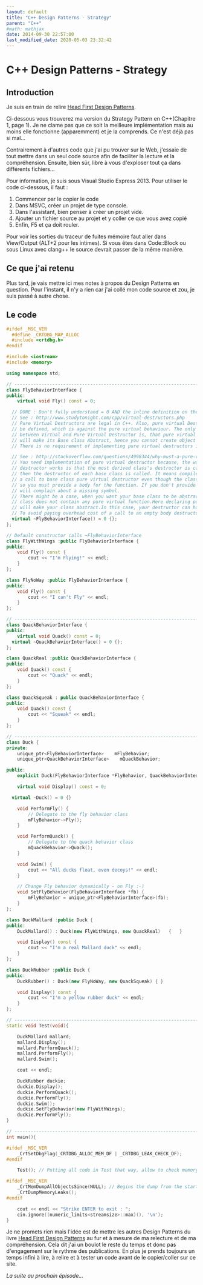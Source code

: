 ```yaml
---
layout: default
title: "C++ Design Patterns - Strategy"
parent: "C++"
#math: mathjax
date: 2014-09-30 22:57:00
last_modified_date: 2020-05-03 23:32:42
---
```


# C++ Design Patterns - Strategy

## Introduction
Je suis en train de relire [Head First Design Patterns](http://www.amazon.fr/First-Design-Patterns-Elisabeth-Freeman/dp/0596007124).

Ci-dessous vous trouverez ma version du Strategy Pattern en C++(Chapitre 1, page 1). Je ne clame pas que ce soit la meilleure implémentation mais au moins elle fonctionne (apparemment) et je la comprends. Ce n'est déjà pas si mal...

Contrairement à d'autres code que j'ai pu trouver sur le Web, j'essaie de tout mettre dans un seul code source afin de faciliter la lecture et la compréhension. Ensuite, bien sûr, libre à vous d'exploser tout ça dans différents fichiers...

Pour information, je suis sous Visual Studio Express 2013. Pour utiliser le code ci-dessous, il faut :

1. Commencer par le copier le code
2. Dans MSVC, créer un projet de type console.
3. Dans l'assistant, bien penser à créer un projet vide.
4. Ajouter un fichier source au projet et y coller ce que vous avez copié
5. Enfin, F5 et ça doit rouler.

Pour voir les sorties du traceur de fuites mémoire faut aller dans View/Output (ALT+2 pour les intimes). Si vous êtes dans Code::Block ou sous Linux avec clang++ le source devrait passer de la même manière.







## Ce que j'ai retenu

Plus tard, je vais mettre ici mes notes à propos du Design Patterns en question. Pour l'instant, il n'y a rien car j'ai collé mon code source et zou, je suis passé à autre chose.




## Le code

```cpp
#ifdef _MSC_VER
  #define _CRTDBG_MAP_ALLOC
  #include <crtdbg.h>
#endif

#include <iostream>
#include <memory>

using namespace std;

// ----------------------------------------------------------------------------
class FlyBehaviorInterface {
public:
    virtual void Fly() const = 0;

  // DONE : Don't fully understand = 0 AND the inline definition on the same line
  // See : http://www.studytonight.com/cpp/virtual-destructors.php
  // Pure Virtual Destructors are legal in C++. Also, pure virtual Destructors must
  // be defined, which is against the pure virtual behaviour. The only difference
  // between Virtual and Pure Virtual Destructor is, that pure virtual destructor
  // will make its Base class Abstract, hence you cannot create object of that class.
  // There is no requirement of implementing pure virtual destructors in the derived classes.

  // See : http://stackoverflow.com/questions/4998344/why-must-a-pure-virtual-destructors-implementation-be-empty-and-should-it-be-i
  // You need implementation of pure virtual destructor because, the way virtual
  // destructor works is that the most derived class's destructor is called first,
  // then the destructor of each base class is called. It means compilers will generate
  // a call to base class pure virtual destructor even though the class is abstract,
  // so you must provide a body for the function. If you don't provide body, the linker
  // will complain about a missing symbol.
  // There might be a case, when you want your base class to be abstract even if your
  // class does not contain any pure virtual function.Here declaring pure virtual destructor
  // will make your class abstract.In this case, your destructor can have empty body.
  // To avoid paying overhead cost of a call to an empty body destructor, declare it as inline.
  virtual ~FlyBehaviorInterface() = 0 {};
};

// Default constructor calls ~FlyBehaviorInterface
class FlyWithWings :public FlyBehaviorInterface {
public:
    void Fly() const {
        cout << "I'm Flying!" << endl;
    }
};

class FlyNoWay :public FlyBehaviorInterface {
public:
    void Fly() const {
        cout << "I can't Fly" << endl;
    }
};

// ----------------------------------------------------------------------------
class QuackBehaviorInterface {
public:
    virtual void Quack() const = 0;
  virtual ~QuackBehaviorInterface() = 0 {};
};

class QuackReal :public QuackBehaviorInterface {
public:
    void Quack() const {
        cout << "Quack" << endl;
    }
};

class QuackSqueak : public QuackBehaviorInterface {
public:
    void Quack() const {
        cout << "Squeak" << endl;
    }
};

// ----------------------------------------------------------------------------
class Duck {
private:
    unique_ptr<FlyBehaviorInterface>    mFlyBehavior;
    unique_ptr<QuackBehaviorInterface>    mQuackBehavior;

public:
    explicit Duck(FlyBehaviorInterface *FlyBehavior, QuackBehaviorInterface *QuackBehavior) : mFlyBehavior{ FlyBehavior }, mQuackBehavior{ QuackBehavior } { }

    virtual void Display() const = 0;

  virtual ~Duck() = 0 {}

    void PerformFly() {
        // Delegate to the fly behavior class
        mFlyBehavior->Fly();
    }

    void PerformQuack() {
        // Delegate to the quack behavior class
        mQuackBehavior->Quack();
    }

    void Swim() {
        cout << "All ducks float, even decoys!" << endl;
    }

    // Change Fly behavior dynamically - on Fly :-)
    void SetFlyBehavior(FlyBehaviorInterface *fb) {
        mFlyBehavior = unique_ptr<FlyBehaviorInterface>(fb);
    }
};

class DuckMallard :public Duck {
public:
    DuckMallard() : Duck(new FlyWithWings, new QuackReal)   {   }

    void Display() const {
        cout << "I'm a real Mallard duck" << endl;
    }
};

class DuckRubber :public Duck {
public:
    DuckRubber() : Duck(new FlyNoWay, new QuackSqueak) { }

    void Display() const {
        cout << "I'm a yellow rubber duck" << endl;
    }
};

// ----------------------------------------------------------------------------
static void Test(void){

    DuckMallard mallard;
    mallard.Display();
    mallard.PerformQuack();
    mallard.PerformFly();
    mallard.Swim();

    cout << endl;

    DuckRubber duckie;
    duckie.Display();
    duckie.PerformQuack();
    duckie.PerformFly();
    duckie.Swim();
    duckie.SetFlyBehavior(new FlyWithWings);
    duckie.PerformFly();
}

// ----------------------------------------------------------------------------
int main(){

#ifdef _MSC_VER
    _CrtSetDbgFlag(_CRTDBG_ALLOC_MEM_DF | _CRTDBG_LEAK_CHECK_DF);
#endif

    Test(); // Putting all code in Test that way, allow to check memory leaks

#ifdef _MSC_VER
    _CrtMemDumpAllObjectsSince(NULL); // Begins the dump from the start of program execution
    _CrtDumpMemoryLeaks();
#endif

    cout << endl << "Strike ENTER to exit : ";
    cin.ignore((numeric_limits<streamsize>::max)(), '\n');
}
```

Je ne promets rien mais l'idée est de mettre les autres Design Patterns du livre [Head First Design Patterns](http://www.amazon.fr/First-Design-Patterns-Elisabeth-Freeman/dp/0596007124) au fur et à mesure de ma relecture et de ma compréhension. Cela dit j'ai un boulot le reste du temps et donc pas d'engagement sur le rythme des publications. En plus je prends toujours un temps infini à lire, à relire et à tester un code avant de le copier/coller sur ce site.

*La suite au prochain épisode...*

